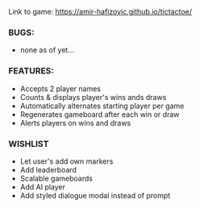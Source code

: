 Link to game: https://amir-hafizovic.github.io/tictactoe/

### BUGS:
  * none as of yet...

### FEATURES:
  * Accepts 2 player names
  * Counts & displays player's wins ands draws
  * Automatically alternates starting player per game
  * Regenerates gameboard after each win or draw
  * Alerts players on wins and draws


### WISHLIST
  * Let user's add own markers
  * Add leaderboard
  * Scalable gameboards
  * Add AI player
  * Add styled dialogue modal instead of prompt
